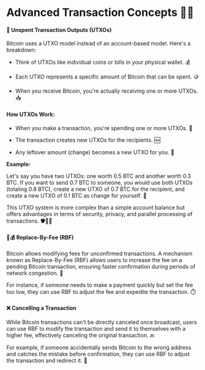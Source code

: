 # Advanced Transaction Concepts 🧠💼

#### 🧾 Unspent Transaction Outputs (UTXOs)

Bitcoin uses a UTXO model instead of an account-based model. Here's a breakdown:

- Think of UTXOs like individual coins or bills in your physical wallet. 💰

 
- Each UTXO represents a specific amount of Bitcoin that can be spent. 🪙


- When you receive Bitcoin, you're actually receiving one or more UTXOs. 📥

#### How UTXOs Work:

- When you make a transaction, you're spending one or more UTXOs. 💸


- The transaction creates new UTXOs for the recipients. 🆕


- Any leftover amount (change) becomes a new UTXO for you. 🔄

**Example:**

Let's say you have two UTXOs: one worth 0.5 BTC and another worth 0.3 BTC. If you want to send 0.7 BTC to someone, you would use both UTXOs (totaling 0.8 BTC), create a new UTXO of 0.7 BTC for the recipient, and create a new UTXO of 0.1 BTC as change for yourself. 🧮

This UTXO system is more complex than a simple account balance but offers advantages in terms of security, privacy, and parallel processing of transactions. 🛡️🕵️‍♀️

#### 🔄💰 Replace-By-Fee (RBF) 

Bitcoin allows modifying fees for unconfirmed transactions. A mechanism known as Replace-By-Fee (RBF) allows users to increase the fee on a pending Bitcoin transaction, ensuring faster confirmation during periods of network congestion. 🚀

For instance, if someone needs to make a payment quickly but set the fee too low, they can use RBF to adjust the fee and expedite the transaction. ⏱️

#### ❌ Cancelling a Transaction 

While Bitcoin transactions can't be directly canceled once broadcast, users can use RBF to modify the transaction and send it to themselves with a higher fee, effectively canceling the original transaction. 🔙

For example, if someone accidentally sends Bitcoin to the wrong address and catches the mistake before confirmation, they can use RBF to adjust the transaction and redirect it. 🎯
